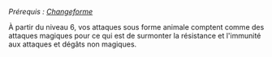 *Prérequis : [Changeforme](../../1.%20Talent%20de%20base/Changeforme.md)*

À partir du niveau 6, vos attaques sous forme animale comptent comme des attaques magiques pour ce qui est de surmonter la résistance et l'immunité aux attaques et dégâts non magiques.